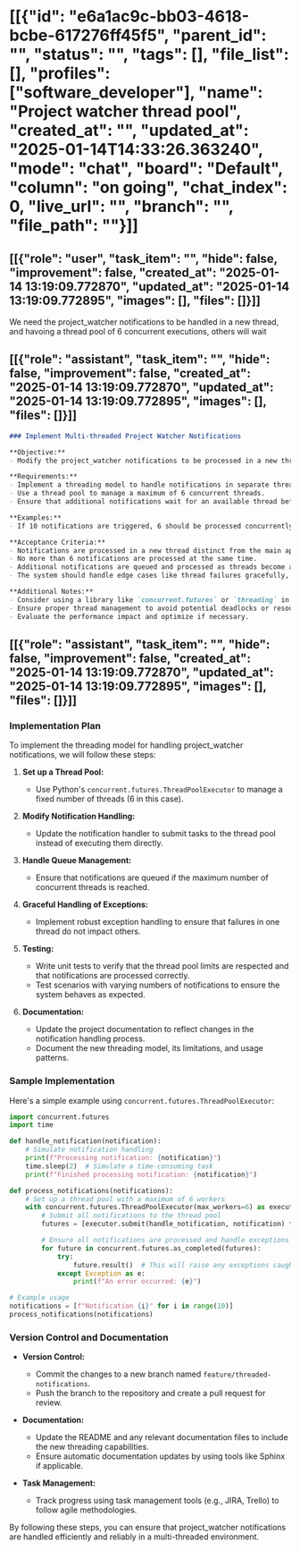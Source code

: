 # [[{"id": "e6a1ac9c-bb03-4618-bcbe-617276ff45f5", "parent_id": "", "status": "", "tags": [], "file_list": [], "profiles": ["software_developer"], "name": "Project watcher thread pool", "created_at": "", "updated_at": "2025-01-14T14:33:26.363240", "mode": "chat", "board": "Default", "column": "on going", "chat_index": 0, "live_url": "", "branch": "", "file_path": ""}]]
## [[{"role": "user", "task_item": "", "hide": false, "improvement": false, "created_at": "2025-01-14 13:19:09.772870", "updated_at": "2025-01-14 13:19:09.772895", "images": [], "files": []}]]
We need the project_watcher notifications to be handled in a new thread, and havoing a thread pool of 6 concurrent executions, others will wait
## [[{"role": "assistant", "task_item": "", "hide": false, "improvement": false, "created_at": "2025-01-14 13:19:09.772870", "updated_at": "2025-01-14 13:19:09.772895", "images": [], "files": []}]]
```md
### Implement Multi-threaded Project Watcher Notifications

**Objective:**
- Modify the project_watcher notifications to be processed in a new thread with a thread pool allowing up to 6 concurrent executions.

**Requirements:**
- Implement a threading model to handle notifications in separate threads.
- Use a thread pool to manage a maximum of 6 concurrent threads.
- Ensure that additional notifications wait for an available thread before execution.

**Examples:**
- If 10 notifications are triggered, 6 should be processed concurrently, and the remaining 4 should wait until threads are available.

**Acceptance Criteria:**
- Notifications are processed in a new thread distinct from the main application thread.
- No more than 6 notifications are processed at the same time.
- Additional notifications are queued and processed as threads become available.
- The system should handle edge cases like thread failures gracefully, ensuring no notification is lost.

**Additional Notes:**
- Consider using a library like `concurrent.futures` or `threading` in Python for implementing thread pools.
- Ensure proper thread management to avoid potential deadlocks or resource leaks.
- Evaluate the performance impact and optimize if necessary.
```
## [[{"role": "assistant", "task_item": "", "hide": false, "improvement": false, "created_at": "2025-01-14 13:19:09.772870", "updated_at": "2025-01-14 13:19:09.772895", "images": [], "files": []}]]
### Implementation Plan

To implement the threading model for handling project_watcher notifications, we will follow these steps:

1. **Set up a Thread Pool:**
   - Use Python's `concurrent.futures.ThreadPoolExecutor` to manage a fixed number of threads (6 in this case).

2. **Modify Notification Handling:**
   - Update the notification handler to submit tasks to the thread pool instead of executing them directly.

3. **Handle Queue Management:**
   - Ensure that notifications are queued if the maximum number of concurrent threads is reached.

4. **Graceful Handling of Exceptions:**
   - Implement robust exception handling to ensure that failures in one thread do not impact others.

5. **Testing:**
   - Write unit tests to verify that the thread pool limits are respected and that notifications are processed correctly.
   - Test scenarios with varying numbers of notifications to ensure the system behaves as expected.

6. **Documentation:**
   - Update the project documentation to reflect changes in the notification handling process.
   - Document the new threading model, its limitations, and usage patterns.

### Sample Implementation

Here's a simple example using `concurrent.futures.ThreadPoolExecutor`:

```python
import concurrent.futures
import time

def handle_notification(notification):
    # Simulate notification handling
    print(f"Processing notification: {notification}")
    time.sleep(2)  # Simulate a time-consuming task
    print(f"Finished processing notification: {notification}")

def process_notifications(notifications):
    # Set up a thread pool with a maximum of 6 workers
    with concurrent.futures.ThreadPoolExecutor(max_workers=6) as executor:
        # Submit all notifications to the thread pool
        futures = [executor.submit(handle_notification, notification) for notification in notifications]

        # Ensure all notifications are processed and handle exceptions
        for future in concurrent.futures.as_completed(futures):
            try:
                future.result()  # This will raise any exceptions caught during thread execution
            except Exception as e:
                print(f"An error occurred: {e}")

# Example usage
notifications = [f"Notification {i}" for i in range(10)]
process_notifications(notifications)
```

### Version Control and Documentation

- **Version Control:**
  - Commit the changes to a new branch named `feature/threaded-notifications`.
  - Push the branch to the repository and create a pull request for review.

- **Documentation:**
  - Update the README and any relevant documentation files to include the new threading capabilities.
  - Ensure automatic documentation updates by using tools like Sphinx if applicable.

- **Task Management:**
  - Track progress using task management tools (e.g., JIRA, Trello) to follow agile methodologies.

By following these steps, you can ensure that project_watcher notifications are handled efficiently and reliably in a multi-threaded environment.
